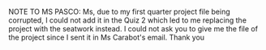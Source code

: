 NOTE TO MS PASCO:
Ms, due to my first quarter project file being corrupted, I could not add it in the Quiz 2 which led to me replacing the project with the seatwork instead. I could not ask you to give me the file of the project since I sent it in Ms Carabot's email. Thank you
